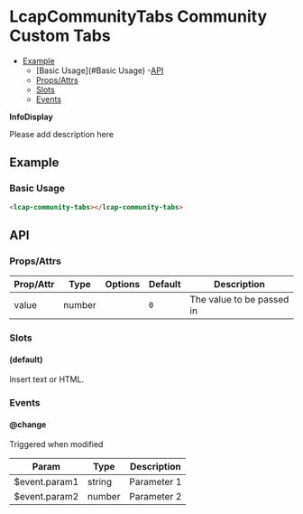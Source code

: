 <!-- The README.md is automatically generated based on api.yaml and docs/*.md for easy viewing on GitHub and NPM. If you need to modify, please view the source file -->

# LcapCommunityTabs Community Custom Tabs

- [Example](#example)
    - [Basic Usage](#Basic Usage)
-[API]()
    - [Props/Attrs](#propsattrs)
    - [Slots](#slots)
    - [Events](#events)

**InfoDisplay**

Please add description here

## Example
### Basic Usage

``` html
<lcap-community-tabs></lcap-community-tabs>
```

## API
### Props/Attrs

| Prop/Attr | Type | Options | Default | Description |
| --------- | ---- | ------- | ------- | ----------- |
| value | number | | `0` | The value to be passed in |

### Slots

#### (default)

Insert text or HTML.

### Events

#### @change

Triggered when modified

| Param | Type | Description |
| ----- | ---- | ----------- |
| $event.param1 | string | Parameter 1 |
| $event.param2 | number | Parameter 2 |

